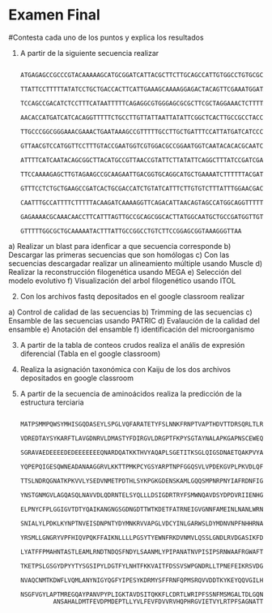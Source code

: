 # Examen Final 


#Contesta cada uno de los puntos y explica los resultados 
1. A partir de la siguiente secuencia realizar 


                      ATGAGAGCCGCCCGTACAAAAAGCATGCGGATCATTACGCTTCTTGCAGCCATTGTGGCCTGTGCGCATT
                      TTATTCCTTTTTATATCCTGCTGACCACTTCATTGAAAGCAAAAGGAGACTACAGTTCGAAATGGATATT
                      TCCAGCCGACATCTCCTTTCATAATTTTTCAGAGGCGTGGGAGCGCGCTTCGCTAGGAAACTCTTTTATA
                      AACACCATGATCATCACAGGTTTTTCTGCCTTGTTATTAATTATATTCGGCTCACTTGCCGCCTACCCGC
                      TTGCCCGGCGGGAAACGAAACTGAATAAAGCCGTTTTTGCCTTGCTGATTTCCATTATGATCATCCCTCC
                      GTTAACGTCCATGGTTCCTTTGTACCGAATGGTCGTGGACGCCGGAATGGTCAATACACACGCAATCGCC
                      ATTTTCATCAATACAGCGGCTTACATGCCGTTAACCGTATTCTTATATTCAGGCTTTATCCGATCGACCA
                      TTCCAAAAGAGCTTGTAGAAGCCGCAAGAATTGACGGTGCAGGCATGCTGAAAATCTTTTTTACGATTGT
                      GTTTCCTCTGCTGAAGCCGATCACTGCGACCATCTGTATCATTTCTTGTGTCTTTATTTGGAACGACTAT
                      CAATTTGCCATTTTCTTTTTACAAGATCAAAAGGTTCAGACATTAACAGTAGCCATGGCAGGTTTTTTCG
                      GAGAAAACGCAAACAACCTTCATTTAGTTGCCGCAGCGGCACTTATGGCAATGCTGCCGATGGTTGTTCT
                      GTTTTTGGCGCTGCAAAAATACTTTATTGCCGGCCTGTCTTCCGGAGCGGTAAAGGGTTAA
   
  a) Realizar un blast para idenficar a que secuencia corresponde
  b) Descargar las primeras secuencias que son homólogas 
  c) Con las secuencias descargadar realizar un alineamiento múltiple usando Muscle
  d) Realizar la reconstrucción filogenética usando MEGA 
  e) Selección del modelo evolutivo 
  f) Visualización del arbol filogenético usando ITOL

2. Con los archivos fastq depositados en el google classroom realizar

  a) Control de calidad de las secuencias
  b) Trimming de las secuencias 
  c) Ensamble de las secuencias usando PATRIC
  d) Evalaución de la calidad del ensamble
  e) Anotación del ensamble 
  f) identificación del microorganismo 
 

3. A partir de la tabla de conteos crudos realiza el anális de expresión diferencial (Tabla en el google classroom) 

4. Realiza la asignación taxonómica con Kaiju de los dos archivos depositados en google classroom 

4. A partir de la secuencia de aminoácidos realiza la predicción de la estructura terciaria 



                MATPSMMPQWSYMHISGQDASEYLSPGLVQFARATETYFSLNNKFRNPTVAPTHDVTTDRSQRLTLRFIP
                VDREDTAYSYKARFTLAVGDNRVLDMASTYFDIRGVLDRGPTFKPYSGTAYNALAPKGAPNSCEWEQTED
                SGRAVAEDEEEEDEDEEEEEEEQNARDQATKKTHVYAQAPLSGETITKSGLQIGSDNAETQAKPVYADPS
                YQPEPQIGESQWNEADANAAGGRVLKKTTPMKPCYGSYARPTNPFGGQSVLVPDEKGVPLPKVDLQFFSN
                TTSLNDRQGNATKPKVVLYSEDVNMETPDTHLSYKPGKGDENSKAMLGQQSMPNRPNYIAFRDNFIGLMY
                YNSTGNMGVLAGQASQLNAVVDLQDRNTELSYQLLLDSIGDRTRYFSMWNQAVDSYDPDVRIIENHGTED
                ELPNYCFPLGGIGVTDTYQAIKANGNGSGDNGDTTWTKDETFATRNEIGVGNNFAMEINLNANLWRNFLY
                SNIALYLPDKLKYNPTNVEISDNPNTYDYMNKRVVAPGLVDCYINLGARWSLDYMDNVNPFNHHRNAGLR
                YRSMLLGNGRYVPFHIQVPQKFFAIKNLLLLPGSYTYEWNFRKDVNMVLQSSLGNDLRVDGASIKFDSIC
                LYATFFPMAHNTASTLEAMLRNDTNDQSFNDYLSAANMLYPIPANATNVPISIPSRNWAAFRGWAFTRLK
                TKETPSLGSGYDPYYTYSGSIPYLDGTFYLNHTFKKVAITFDSSVSWPGNDRLLTPNEFEIKRSVDGEGY
                NVAQCNMTKDWFLVQMLANYNIGYQGFYIPESYKDRMYSFFRNFQPMSRQVVDDTKYKEYQQVGILHQHN
                NSGFVGYLAPTMREGQAYPANVPYPLIGKTAVDSITQKKFLCDRTLWRIPFSSNFMSMGALTDLGQNLLY
                ANSAHALDMTFEVDPMDEPTLLYVLFEVFDVVRVHQPHRGVIETVYLRTPFSAGNATT




